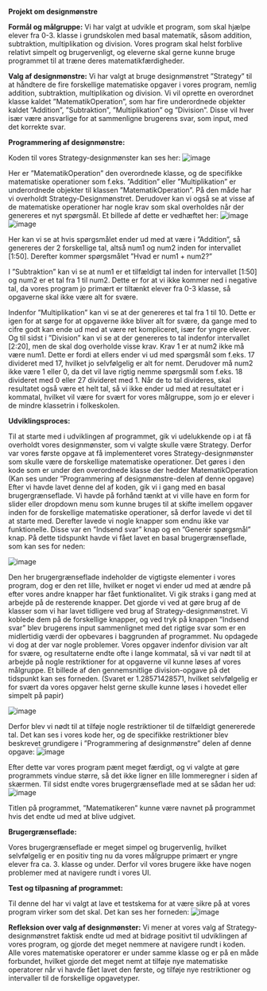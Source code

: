 **Projekt om designmønstre**

**Formål og målgruppe:**
Vi har valgt at udvikle et program, som skal hjælpe elever fra 0-3. klasse i grundskolen med basal matematik, såsom addition, subtraktion, multiplikation og division. Vores program skal helst forblive relativt simpelt og brugervenligt, og eleverne skal gerne kunne bruge programmet til at træne deres matematikfærdigheder.

**Valg af designmønstre:**
Vi har valgt at bruge designmønstret ”Strategy” til at håndtere de fire forskellige matematiske opgaver i vores program, nemlig addition, subtraktion, multiplikation og division. Vi vil oprette en overordnet klasse kaldet ”MatematikOperation”, som har fire underordnede objekter kaldet ”Addition”, ”Subtraktion”, ”Multiplikation” og ”Division”. Disse vil hver især være ansvarlige for at sammenligne brugerens svar, som input, med det korrekte svar.

**Programmering af designmønstre:**

Koden til vores Strategy-designmønster kan ses her: 
![image](https://github.com/tlirtie/Projekt-om-Designm-nstre/assets/142231651/b1d9cd97-ceda-4a6d-b5db-bb10ec8565d7)

Her er ”MatematikOperation” den overordnede klasse, og de specifikke matematiske operationer som f.eks. ”Addition” eller ”Multiplikation” er underordnede objekter til klassen ”MatematikOperation”. På den måde har vi overholdt Strategy-Designmønstret. Derudover kan vi også se at visse af de matematiske operationer har nogle krav som skal overholdes når der genereres et nyt spørgsmål. Et billede af dette er vedhæftet her:
 ![image](https://github.com/tlirtie/Projekt-om-Designm-nstre/assets/142231651/9eb6da01-cbc5-4d03-a8fb-5a455a4d3047)
![image](https://github.com/tlirtie/Projekt-om-Designm-nstre/assets/142231651/f4b60f0b-ae59-4dc5-979c-b8377e97c519)

Her kan vi se at hvis spørgsmålet ender ud med at være i ”Addition”, så genereres der 2 forskellige tal, altså num1 og num2 inden for intervallet [1:50]. Derefter kommer spørgsmålet ”Hvad er num1 + num2?”

I ”Subtraktion” kan vi se at num1 er et tilfældigt tal inden for intervallet [1:50] og num2 er et tal fra 1 til num2. Dette er for at vi ikke kommer ned i negative tal, da vores program jo primært er tiltænkt elever fra 0-3 klasse, så opgaverne skal ikke være alt for svære.

Indenfor ”Multiplikation” kan vi se at der genereres et tal fra 1 til 10. Dette er igen for at sørge for at opgaverne ikke bliver alt for svære, da gange med to cifre godt kan ende ud med at være ret kompliceret, især for yngre elever.
Og til sidst i ”Division” kan vi se at der genereres to tal indenfor intervallet [2:20], men de skal dog overholde visse krav. Krav 1 er at num2 ikke må være num1. Dette er fordi at ellers ender vi ud med spørgsmål som f.eks. 17 divideret med 17, hvilket jo selvfølgelig er alt for nemt. Derudover må num2 ikke være 1 eller 0, da det vil lave rigtig nemme spørgsmål som f.eks. 18 divideret med 0 eller 27 divideret med 1. Når de to tal divideres, skal resultatet også være et helt tal, så vi ikke ender ud med at resultatet er i kommatal, hvilket vil være for svært for vores målgruppe, som jo er elever i de mindre klassetrin i folkeskolen.

**Udviklingsproces:**

Til at starte med i udviklingen af programmet, gik vi udelukkende op i at få overholdt vores designmønster, som vi valgte skulle være Strategy. Derfor var vores første opgave at få implementeret vores Strategy-designmønster som skulle være de forskellige matematiske operationer. Det gøres i den kode som er under den overordnede klasse der hedder MatematikOperation (Kan ses under ”Programmering af designmønstre-delen af denne opgave) Efter vi havde lavet denne del af koden, gik vi i gang med en basal brugergrænseflade. Vi havde på forhånd tænkt at vi ville have en form for slider eller dropdown menu som kunne bruges til at skifte imellem opgaver inden for de forskellige matematiske operationer, så derfor lavede vi det til at starte med. Derefter lavede vi nogle knapper som endnu ikke var funktionelle. Disse var en ”Indsend svar” knap og en ”Generér spørgsmål” knap. På dette tidspunkt havde vi fået lavet en basal brugergrænseflade, som kan ses for neden:

![image](https://github.com/tlirtie/Projekt-om-Designm-nstre/assets/142231651/86fb382a-9ddf-4d56-aadc-58aa84b515c5)

Den her brugergrænseflade indeholder de vigtigste elementer i vores program, dog er den ret lille, hvilket er noget vi ender ud med at ændre på efter vores andre knapper har fået funktionalitet. Vi gik straks i gang med at arbejde på de resterende knapper. Det gjorde vi ved at gøre brug af de klasser som vi har lavet tidligere ved brug af Strategy-designmønstret. Vi koblede dem på de forskellige knapper, og ved tryk på knappen ”Indsend svar” blev brugerens input sammenlignet med det rigtige svar som er en midlertidig værdi der opbevares i baggrunden af programmet. Nu opdagede vi dog at der var nogle problemer. Vores opgaver indenfor division var alt for svære, og resultaterne endte ofte i lange kommatal, så vi var nødt til at arbejde på nogle restriktioner for at opgaverne vil kunne løses af vores målgruppe. Et billede af den gennemsnitlige division-opgave på det tidspunkt kan ses forneden. (Svaret er 1.28571428571, hvilket selvfølgelig er for svært da vores opgaver helst gerne skulle kunne løses i hovedet eller simpelt på papir)

 ![image](https://github.com/tlirtie/Projekt-om-Designm-nstre/assets/142231651/c5d0e26b-7fdf-4989-8f87-20f743528a1b)

Derfor blev vi nødt til at tilføje nogle restriktioner til de tilfældigt genererede tal. Det kan ses i vores kode her, og de specifikke restriktioner blev beskrevet grundigere i ”Programmering af designmønstre” delen af denne opgave:
 ![image](https://github.com/tlirtie/Projekt-om-Designm-nstre/assets/142231651/d89a7126-e72e-4f39-8955-4bf2be5ff646)

Efter dette var vores program pænt meget færdigt, og vi valgte at gøre programmets vindue større, så det ikke ligner en lille lommeregner i siden af skærmen. Til sidst endte vores brugergrænseflade med at se sådan her ud:
 ![image](https://github.com/tlirtie/Projekt-om-Designm-nstre/assets/142231651/8a52c226-33a6-4b6b-88a3-c558c1df72fc)

Titlen på programmet, ”Matematikeren” kunne være navnet på programmet hvis det endte ud med at blive udgivet.

**Brugergrænseflade:**

Vores brugergrænseflade er meget simpel og brugervenlig, hvilket selvfølgelig er en positiv ting nu da vores målgruppe primært er yngre elever fra ca. 3. klasse og under. Derfor vil vores brugere ikke have nogen problemer med at navigere rundt i vores UI. 

**Test og tilpasning af programmet:**

Til denne del har vi valgt at lave et testskema for at være sikre på at vores program virker som det skal. Det kan ses her forneden:
![image](https://github.com/tlirtie/Projekt-om-Designm-nstre/assets/142231651/88437405-610f-4e51-a644-42c0f0ac2f48)

**Refleksion over valg af designmønster:**
Vi mener at vores valg af Strategy-designmønstret faktisk endte ud med at bidrage positivt til udviklingen af vores program, og gjorde det meget nemmere at navigere rundt i koden. Alle vores matematiske operatorer er under samme klasse og er på en måde forbundet, hvilket gjorde det meget nemt at tilføje nye matematiske operatorer når vi havde fået lavet den første, og tilføje nye restriktioner og intervaller til de forskellige opgavetyper.
